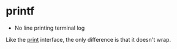 
# printf

- No line printing terminal log

Like the [print](/api/scripts/builtin-modules/print) interface, the only difference is that it doesn't wrap.
